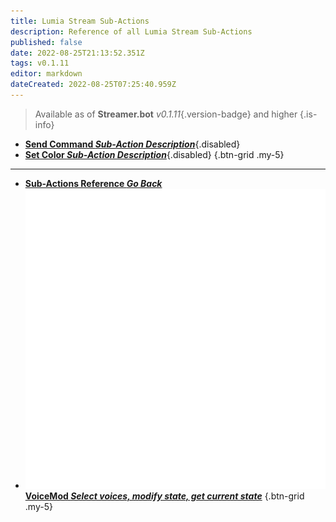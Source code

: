 ```yaml
---
title: Lumia Stream Sub-Actions
description: Reference of all Lumia Stream Sub-Actions
published: false
date: 2022-08-25T21:13:52.351Z
tags: v0.1.11
editor: markdown
dateCreated: 2022-08-25T07:25:40.959Z
---
```


> Available as of **Streamer.bot** *v0.1.11*{.version-badge} and higher
{.is-info}

* [<i class="mdi mdi-slash-forward-box" style="color: #FF4566;"></i>**Send Command *Sub-Action Description***](/en/Sub-Actions/Lumia-Stream/Send-Command){.disabled}
* [<i class="mdi mdi-format-color-fill" style="color: #FF4566;"></i>**Set Color *Sub-Action Description***](/en/Sub-Actions/Lumia-Stream/Set-Color){.disabled}
{.btn-grid .my-5}

---

- [<i class="mdi mdi-chevron-left"></i>**Sub-Actions Reference *Go Back***](/en/Sub-Actions)
- [<img src="/logos/voicemod.png"/>**VoiceMod *Select voices, modify state, get current state***](/en/Sub-Actions/VoiceMod)
{.btn-grid .my-5}